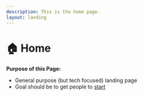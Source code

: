 ```yaml
---
description: This is the home page.
layout: landing
---
```


# 🏠 Home

**Purpose of this Page:**

* General purpose (but tech focused) landing page
* Goal should be to get people to [start](broken-reference/)
